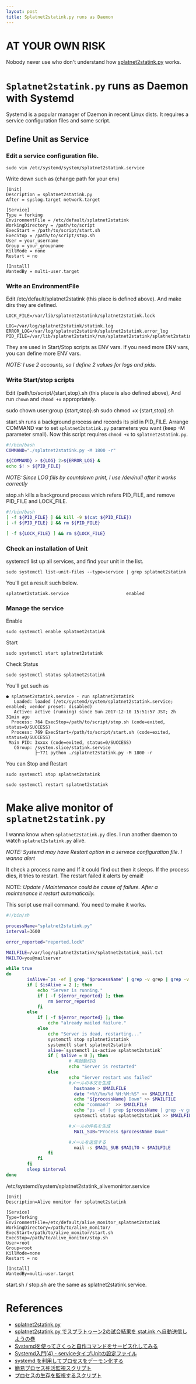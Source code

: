 ```yaml
---
layout: post
title: Splatnet2statink.py runs as Daemon
---
```


# AT YOUR OWN RISK
Nobody never use who don't understand how [splatnet2statink.py](https://github.com/frozenpandaman/splatnet2statink) works.

# `Splatnet2statink.py` runs as Daemon with Systemd
Systemd is a popular manager of Daemon in recent Linux dists.
It requires a service configuration files and some script.

## Define Unit as Service
### Edit a service configuration file.

```
sudo vim /etc/systemd/system/splatnet2statink.service
```

Write down such as (change path for your env)

```
[Unit]
Description = splatnet2statink.py
After = syslog.target network.target

[Service]
Type = forking
EnvironmentFile = /etc/default/splatnet2statink
WorkingDirectory = /path/to/script
ExecStart = /path/to/script/start.sh
ExecStop = /path/to/script/stop.sh
User = your_username
Group = your_groupname
KillMode = none
Restart = no

[Install]
WantedBy = multi-user.target
```

### Write an EnvironmentFile
Edit /etc/default/splatnet2statink (this place is defined above).
And make dirs they are defined.

```
LOCK_FILE=/var/lib/splatnet2statink/splatnet2statink.lock

LOG=/var/log/splatnet2statink/statink.log
ERROR_LOG=/var/log/splatnet2statink/splatnet2statink.error_log
PID_FILE=/var/lib/splatnet2statink/run/splatnet2statink/splatnet2statink.pid
```

They are used in Start/Stop scripts as ENV vars.
If you need more ENV vars, you can define more ENV vars.

*NOTE: I use 2 accounts, so I define 2 values for logs and pids.*

### Write Start/stop scripts
Edit /path/to/script/{start,stop}.sh (this place is also defined above),
And run `chown` and `chmod +x` appropriately.

sudo chown user:group {start,stop}.sh
sudo chmod +x {start,stop}.sh

start.sh runs a background process and records its pid in PID_FILE.
Arrange COMMAND var to set `splatnet2statink.py` parameters you want (keep -M parameter small).
Now this script requires `chmod +x` to `splatnet2statink.py`.

```sh:start.sh
#!/bin/bash
COMMAND="./splatnet2statink.py -M 1800 -r"

${COMMAND} > ${LOG} 2>${ERROR_LOG} &
echo $! > ${PID_FILE}
```

*NOTE: Since LOG fills by countdown print, I use /dev/null after it works correctly*

stop.sh kills a background process which refers PID_FILE,
and remove PID_FILE and LOCK_FILE.

```sh:stop.sh
#!/bin/bash
[ -f ${PID_FILE} ] && kill -9 $(cat ${PID_FILE})
[ -f ${PID_FILE} ] && rm ${PID_FILE}

[ -f ${LOCK_FILE} ] && rm ${LOCK_FILE}
```

### Check an installation of Unit
systemctl list up all services, and find your unit in the list.
```
sudo systemctl list-unit-files --type=service | grep splatnet2statink
```

You'll get a result such below.

```
splatnet2statink.service                      enabled
```

### Manage the service
Enable

```
sudo systemctl enable splatnet2statink
```

Start

```
sudo systemctl start splatnet2statink
```

Check Status

```
sudo systemctl status splatnet2statink
```

You'll get such as

```
● splatnet2statink.service - run splatnet2statink
   Loaded: loaded (/etc/systemd/system/splatnet2statink.service; enabled; vendor preset: disabled)
   Active: active (running) since Sun 2017-12-10 15:51:57 JST; 2h 31min ago
  Process: 764 ExecStop=/path/to/script/stop.sh (code=exited, status=0/SUCCESS)
  Process: 769 ExecStart=/path/to/script/start.sh (code=exited, status=0/SUCCESS)
 Main PID: 3xxxx (code=exited, status=0/SUCCESS)
   CGroup: /system.slice/statink.service
           ├─771 python ./splatnet2statink.py -M 1800 -r
```

You can Stop and Restart

```
sudo systemctl stop splatnet2statink
```

```
sudo systemctl restart splatnet2statink
```

# Make alive monitor of `splatnet2statink.py`
I wanna know when `splatnet2statink.py` dies.
I run another daemon to watch `splatnet2statink.py` alive.

*NOTE: Systemd may have Restart option in a servece configuration file.
I wanna alert*

It check a process name and If it could find out then it sleeps.
If the process dies, it tries to restart.
The restart failed it alerts by email!


NOTE: *Update / Maintenance could be cause of failure.
After a maintenance it restart automatically.*

This script use mail command.
You need to make it works.

```sh:alive_monitor.sh
#!/bin/sh

processName="splatnet2statink.py"
interval=3600

error_reported="reported.lock"

MAILFILE=/var/log/splatnet2statink/splatnet2statink_mail.txt
MAILTO=you@mailserver

while true
do
        isAlive=`ps -ef | grep "$processName" | grep -v grep | grep -v alive_monitor | wc -l`
        if [ $isAlive = 2 ]; then
            echo "Server is running."
            if [ -f ${error_reported} ]; then
                rm $error_reported
            fi
        else
            if [ -f ${error_reported} ]; then
                echo "already mailed failure."
            else
                echo "Server is dead, restarting..."
                systemctl stop splatnet2statink
                systemctl start splatnet2statink
                alive=`systemctl is-active splatnet2statink`
                if [ $alive = 0 ]; then
                        # 再起動成功
                        echo "Server is restarted"
                else
                        echo "Server restart was failed"
                        #メールの本文を生成
                          hostname > $MAILFILE
                          date "+%Y/%m/%d %H:%M:%S" >> $MAILFILE
                          echo "${processName} Down" >> $MAILFILE
                          echo "command"  >> $MAILFILE
                          echo "ps -ef | grep $processName | grep -v grep | wc -l" >> $MAILFILE
                          systemctl status splatnet2statink >> $MAILFILE

                        #メールの件名を生成
                          MAIL_SUB="Process $processName Down"

                        #メールを送信する
                          mail -s $MAIL_SUB $MAILTO < $MAILFILE
                fi
            fi
        fi
        sleep $interval
done
```

/etc/systemd/system/splatnet2statink_alivemonirtor.service

```
[Unit]
Description=Alive monitor for splatnet2statink

[Service]
Type=forking
EnvironmentFile=/etc/default/alive_monitor_splatnet2statink
WorkingDirectory=/path/to/alive_monitor/
ExecStart=/path/to/alive_monitor/start.sh
ExecStop=/path/to/alive_monitor/stop.sh
User=root
Group=root
KillMode=none
Restart = no

[Install]
WantedBy=multi-user.target
```

start.sh / stop.sh are the same as splatnet2statink.service.

# References
* [splatnet2statink.py](https://github.com/frozenpandaman/splatnet2statink)
* [splatnet2statink.py でスプラトゥーン2の試合結果を stat.ink へ自動送信しようの巻](https://archive.fo/td52p)
* [Systemdを使ってさくっと自作コマンドをサービス化してみる](https://qiita.com/DQNEO/items/0b5d0bc5d3cf407cb7ff)
* [Systemd入門(4) - serviceタイプUnitの設定ファイル](http://enakai00.hatenablog.com/entry/20130917/1379374797)
* [systemd を利用してプロセスをデーモン化する](http://cameong.hatenablog.com/entry/2016/10/18/121400)
* [簡易プロセス死活監視スクリプト](https://qiita.com/tattsun58/items/67b0f16c86fbe49fe5d0)
* [プロセスの生存を監視するスクリプト](https://ex1.m-yabe.com/archives/1892)
